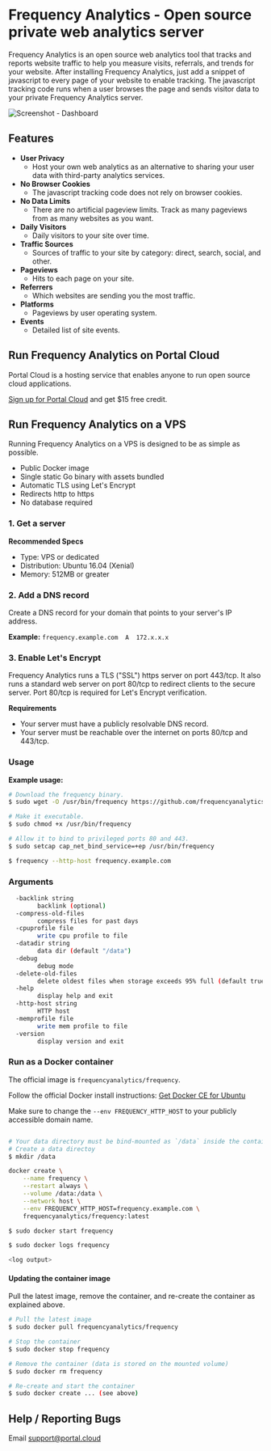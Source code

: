 # Frequency Analytics - Open source private web analytics server

Frequency Analytics is an open source web analytics tool that tracks and reports website traffic to help you measure visits, referrals, and trends for your website. After installing Frequency Analytics, just add a snippet of javascript to every page of your website to enable tracking. The javascript tracking code runs when a user browses the page and sends visitor data to your private Frequency Analytics server.

![Screenshot - Dashboard](https://raw.githubusercontent.com/frequencyanalytics/frequency/master/screenshot1.png)

## Features

* **User Privacy**
  * Host your own web analytics as an alternative to sharing your user data with third-party analytics services.
* **No Browser Cookies**
  * The javascript tracking code does not rely on browser cookies.
* **No Data Limits**
  * There are no artificial pageview limits. Track as many pageviews from as many websites as you want.
* **Daily Visitors**
  * Daily visitors to your site over time.
* **Traffic Sources**
  * Sources of traffic to your site by category: direct, search, social, and other.
* **Pageviews**
  * Hits to each page on your site.
* **Referrers**
  * Which websites are sending you the most traffic.
* **Platforms**
  * Pageviews by user operating system.
* **Events**
  * Detailed list of site events.

## Run Frequency Analytics on Portal Cloud

Portal Cloud is a hosting service that enables anyone to run open source cloud applications.

[Sign up for Portal Cloud](https://portal.cloud/) and get $15 free credit.

## Run Frequency Analytics on a VPS

Running Frequency Analytics on a VPS is designed to be as simple as possible.

  * Public Docker image
  * Single static Go binary with assets bundled
  * Automatic TLS using Let's Encrypt
  * Redirects http to https
  * No database required

### 1. Get a server

**Recommended Specs**

* Type: VPS or dedicated
* Distribution: Ubuntu 16.04 (Xenial)
* Memory: 512MB or greater

### 2. Add a DNS record

Create a DNS record for your domain that points to your server's IP address.

**Example:** `frequency.example.com  A  172.x.x.x`

### 3. Enable Let's Encrypt

Frequency Analytics runs a TLS ("SSL") https server on port 443/tcp. It also runs a standard web server on port 80/tcp to redirect clients to the secure server. Port 80/tcp is required for Let's Encrypt verification.

**Requirements**

* Your server must have a publicly resolvable DNS record.
* Your server must be reachable over the internet on ports 80/tcp and 443/tcp.

### Usage

**Example usage:**

```bash
# Download the frequency binary.
$ sudo wget -O /usr/bin/frequency https://github.com/frequencyanalytics/frequency/raw/master/frequency-linux-amd64

# Make it executable.
$ sudo chmod +x /usr/bin/frequency

# Allow it to bind to privileged ports 80 and 443.
$ sudo setcap cap_net_bind_service=+ep /usr/bin/frequency

$ frequency --http-host frequency.example.com
```

### Arguments

```bash
  -backlink string
    	backlink (optional)
  -compress-old-files
    	compress files for past days
  -cpuprofile file
    	write cpu profile to file
  -datadir string
    	data dir (default "/data")
  -debug
    	debug mode
  -delete-old-files
    	delete oldest files when storage exceeds 95% full (default true)
  -help
    	display help and exit
  -http-host string
    	HTTP host
  -memprofile file
    	write mem profile to file
  -version
    	display version and exit


```
### Run as a Docker container

The official image is `frequencyanalytics/frequency`.

Follow the official Docker install instructions: [Get Docker CE for Ubuntu](https://docs.docker.com/engine/installation/linux/docker-ce/ubuntu/)

Make sure to change the `--env FREQUENCY_HTTP_HOST` to your publicly accessible domain name.

```bash

# Your data directory must be bind-mounted as `/data` inside the container using the `--volume` flag.
# Create a data directoy 
$ mkdir /data

docker create \
    --name frequency \
    --restart always \
    --volume /data:/data \
    --network host \
    --env FREQUENCY_HTTP_HOST=frequency.example.com \
    frequencyanalytics/frequency:latest

$ sudo docker start frequency

$ sudo docker logs frequency

<log output>

```

#### Updating the container image

Pull the latest image, remove the container, and re-create the container as explained above.

```bash
# Pull the latest image
$ sudo docker pull frequencyanalytics/frequency

# Stop the container
$ sudo docker stop frequency

# Remove the container (data is stored on the mounted volume)
$ sudo docker rm frequency

# Re-create and start the container
$ sudo docker create ... (see above)
```

## Help / Reporting Bugs

Email support@portal.cloud

